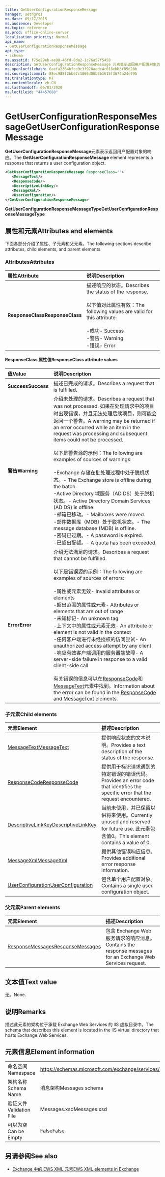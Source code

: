 ```yaml
---
title: GetUserConfigurationResponseMessage
manager: sethgros
ms.date: 09/17/2015
ms.audience: Developer
ms.topic: reference
ms.prod: office-online-server
localization_priority: Normal
api_name:
- GetUserConfigurationResponseMessage
api_type:
- schema
ms.assetid: f75e29eb-ae98-46fd-8da2-1c76a57f5458
description: GetUserConfigurationResponseMessage 元素表示返回用户配置对象的响应。
ms.openlocfilehash: 6aefa2364bfce9c3f928aedc4c018ebb3f85d28b
ms.sourcegitcommit: 88ec988f2bb67c1866d06b361615f3674a24e795
ms.translationtype: MT
ms.contentlocale: zh-CN
ms.lasthandoff: 06/03/2020
ms.locfileid: "44457688"
---
```

# <a name="getuserconfigurationresponsemessage"></a><span data-ttu-id="007f3-103">GetUserConfigurationResponseMessage</span><span class="sxs-lookup"><span data-stu-id="007f3-103">GetUserConfigurationResponseMessage</span></span>

<span data-ttu-id="007f3-104">**GetUserConfigurationResponseMessage**元素表示返回用户配置对象的响应。</span><span class="sxs-lookup"><span data-stu-id="007f3-104">The **GetUserConfigurationResponseMessage** element represents a response that returns a user configuration object.</span></span> 
  
```xml
<GetUserConfigurationResponseMessage ResponseClass="">
   <MessageText/>
   <ResponseCode/>
   <DescriptiveLinkKey/>
   <MessageXml/>
   <UserConfiguration/>
</GetUserConfigurationResponseMessage>
```

 <span data-ttu-id="007f3-105">**GetUserConfigurationResponseMessageType**</span><span class="sxs-lookup"><span data-stu-id="007f3-105">**GetUserConfigurationResponseMessageType**</span></span>
## <a name="attributes-and-elements"></a><span data-ttu-id="007f3-106">属性和元素</span><span class="sxs-lookup"><span data-stu-id="007f3-106">Attributes and elements</span></span>

<span data-ttu-id="007f3-107">下面各部分介绍了属性、子元素和父元素。</span><span class="sxs-lookup"><span data-stu-id="007f3-107">The following sections describe attributes, child elements, and parent elements.</span></span>
  
### <a name="attributes"></a><span data-ttu-id="007f3-108">Attributes</span><span class="sxs-lookup"><span data-stu-id="007f3-108">Attributes</span></span>

|<span data-ttu-id="007f3-109">**属性**</span><span class="sxs-lookup"><span data-stu-id="007f3-109">**Attribute**</span></span>|<span data-ttu-id="007f3-110">**说明**</span><span class="sxs-lookup"><span data-stu-id="007f3-110">**Description**</span></span>|
|:-----|:-----|
|<span data-ttu-id="007f3-111">**ResponseClass**</span><span class="sxs-lookup"><span data-stu-id="007f3-111">**ResponseClass**</span></span> <br/> | <span data-ttu-id="007f3-112">描述响应的状态。</span><span class="sxs-lookup"><span data-stu-id="007f3-112">Describes the status of the response.</span></span> <br/><br/><span data-ttu-id="007f3-113">以下值对此属性有效：</span><span class="sxs-lookup"><span data-stu-id="007f3-113">The following values are valid for this attribute:</span></span>  <br/><br/><span data-ttu-id="007f3-114">-成功</span><span class="sxs-lookup"><span data-stu-id="007f3-114">-  Success</span></span>  <br/><span data-ttu-id="007f3-115">-警告</span><span class="sxs-lookup"><span data-stu-id="007f3-115">-  Warning</span></span>  <br/><span data-ttu-id="007f3-116">-错误</span><span class="sxs-lookup"><span data-stu-id="007f3-116">-  Error</span></span>  <br/> |
   
#### <a name="responseclass-attribute-values"></a><span data-ttu-id="007f3-117">ResponseClass 属性值</span><span class="sxs-lookup"><span data-stu-id="007f3-117">ResponseClass attribute values</span></span>

|<span data-ttu-id="007f3-118">**值**</span><span class="sxs-lookup"><span data-stu-id="007f3-118">**Value**</span></span>|<span data-ttu-id="007f3-119">**说明**</span><span class="sxs-lookup"><span data-stu-id="007f3-119">**Description**</span></span>|
|:-----|:-----|
|<span data-ttu-id="007f3-120">**Success**</span><span class="sxs-lookup"><span data-stu-id="007f3-120">**Success**</span></span> <br/> |<span data-ttu-id="007f3-121">描述已完成的请求。</span><span class="sxs-lookup"><span data-stu-id="007f3-121">Describes a request that is fulfilled.</span></span>  <br/> |
|<span data-ttu-id="007f3-122">**警告**</span><span class="sxs-lookup"><span data-stu-id="007f3-122">**Warning**</span></span> <br/> | <span data-ttu-id="007f3-123">介绍未处理的请求。</span><span class="sxs-lookup"><span data-stu-id="007f3-123">Describes a request that was not processed.</span></span> <span data-ttu-id="007f3-124">如果在处理请求中的项目时出现错误，并且无法处理后续项目，则可能会返回一个警告。</span><span class="sxs-lookup"><span data-stu-id="007f3-124">A warning may be returned if an error occurred while an item in the request was processing and subsequent items could not be processed.</span></span> <br/><br/><span data-ttu-id="007f3-125">以下是警告源的示例：</span><span class="sxs-lookup"><span data-stu-id="007f3-125">The following are examples of sources of warnings:</span></span>  <br/><br/><span data-ttu-id="007f3-126">-Exchange 存储在批处理过程中处于脱机状态。</span><span class="sxs-lookup"><span data-stu-id="007f3-126">-  The Exchange store is offline during the batch.</span></span>  <br/><span data-ttu-id="007f3-127">-Active Directory 域服务（AD DS）处于脱机状态。</span><span class="sxs-lookup"><span data-stu-id="007f3-127">-  Active Directory Domain Services (AD DS) is offline.</span></span>  <br/><span data-ttu-id="007f3-128">-邮箱已移动。</span><span class="sxs-lookup"><span data-stu-id="007f3-128">-  Mailboxes were moved.</span></span>  <br/><span data-ttu-id="007f3-129">-邮件数据库（MDB）处于脱机状态。</span><span class="sxs-lookup"><span data-stu-id="007f3-129">-  The message database (MDB) is offline.</span></span>  <br/><span data-ttu-id="007f3-130">-密码已过期。</span><span class="sxs-lookup"><span data-stu-id="007f3-130">-  A password is expired.</span></span>  <br/><span data-ttu-id="007f3-131">-已超出配额。</span><span class="sxs-lookup"><span data-stu-id="007f3-131">-  A quota has been exceeded.</span></span>  <br/> |
|<span data-ttu-id="007f3-132">**Error**</span><span class="sxs-lookup"><span data-stu-id="007f3-132">**Error**</span></span> <br/> | <span data-ttu-id="007f3-133">介绍无法满足的请求。</span><span class="sxs-lookup"><span data-stu-id="007f3-133">Describes a request that cannot be fulfilled.</span></span><br/><br/> <span data-ttu-id="007f3-134">以下是错误源的示例：</span><span class="sxs-lookup"><span data-stu-id="007f3-134">The following are examples of sources of errors:</span></span>  <br/><br/><span data-ttu-id="007f3-135">-属性或元素无效</span><span class="sxs-lookup"><span data-stu-id="007f3-135">-  Invalid attributes or elements</span></span>  <br/><span data-ttu-id="007f3-136">-超出范围的属性或元素</span><span class="sxs-lookup"><span data-stu-id="007f3-136">-  Attributes or elements that are out of range</span></span>  <br/><span data-ttu-id="007f3-137">-未知标记</span><span class="sxs-lookup"><span data-stu-id="007f3-137">-  An unknown tag</span></span>  <br/><span data-ttu-id="007f3-138">-上下文中的属性或元素无效</span><span class="sxs-lookup"><span data-stu-id="007f3-138">-  An attribute or element is not valid in the context</span></span>  <br/><span data-ttu-id="007f3-139">-任何客户端进行未经授权的访问尝试</span><span class="sxs-lookup"><span data-stu-id="007f3-139">-  An unauthorized access attempt by any client</span></span>  <br/><span data-ttu-id="007f3-140">-响应有效客户端调用的服务器端故障</span><span class="sxs-lookup"><span data-stu-id="007f3-140">-  A server-side failure in response to a valid client-side call</span></span>  <br/><br/>  <span data-ttu-id="007f3-141">有关错误的信息可以在[ResponseCode](responsecode.md)和[MessageText](messagetext.md)元素中找到。</span><span class="sxs-lookup"><span data-stu-id="007f3-141">Information about the error can be found in the [ResponseCode](responsecode.md) and [MessageText](messagetext.md) elements.</span></span>  <br/> |
   
### <a name="child-elements"></a><span data-ttu-id="007f3-142">子元素</span><span class="sxs-lookup"><span data-stu-id="007f3-142">Child elements</span></span>

|<span data-ttu-id="007f3-143">**元素**</span><span class="sxs-lookup"><span data-stu-id="007f3-143">**Element**</span></span>|<span data-ttu-id="007f3-144">**描述**</span><span class="sxs-lookup"><span data-stu-id="007f3-144">**Description**</span></span>|
|:-----|:-----|
|[<span data-ttu-id="007f3-145">MessageText</span><span class="sxs-lookup"><span data-stu-id="007f3-145">MessageText</span></span>](messagetext.md) <br/> |<span data-ttu-id="007f3-146">提供响应状态的文本说明。</span><span class="sxs-lookup"><span data-stu-id="007f3-146">Provides a text description of the status of the response.</span></span>  <br/> |
|[<span data-ttu-id="007f3-147">ResponseCode</span><span class="sxs-lookup"><span data-stu-id="007f3-147">ResponseCode</span></span>](responsecode.md) <br/> |<span data-ttu-id="007f3-148">提供用于标识请求遇到的特定错误的错误代码。</span><span class="sxs-lookup"><span data-stu-id="007f3-148">Provides an error code that identifies the specific error that the request encountered.</span></span>  <br/> |
|[<span data-ttu-id="007f3-149">DescriptiveLinkKey</span><span class="sxs-lookup"><span data-stu-id="007f3-149">DescriptiveLinkKey</span></span>](descriptivelinkkey.md) <br/> |<span data-ttu-id="007f3-150">当前未使用，并已保留以供将来使用。</span><span class="sxs-lookup"><span data-stu-id="007f3-150">Currently unused and reserved for future use.</span></span> <span data-ttu-id="007f3-151">此元素包含值0。</span><span class="sxs-lookup"><span data-stu-id="007f3-151">This element contains a value of 0.</span></span>  <br/> |
|[<span data-ttu-id="007f3-152">MessageXml</span><span class="sxs-lookup"><span data-stu-id="007f3-152">MessageXml</span></span>](messagexml.md) <br/> |<span data-ttu-id="007f3-153">提供其他错误响应信息。</span><span class="sxs-lookup"><span data-stu-id="007f3-153">Provides additional error response information.</span></span>  <br/> |
|[<span data-ttu-id="007f3-154">UserConfiguration</span><span class="sxs-lookup"><span data-stu-id="007f3-154">UserConfiguration</span></span>](userconfiguration.md) <br/> |<span data-ttu-id="007f3-155">包含单个用户配置对象。</span><span class="sxs-lookup"><span data-stu-id="007f3-155">Contains a single user configuration object.</span></span>  <br/> |
   
### <a name="parent-elements"></a><span data-ttu-id="007f3-156">父元素</span><span class="sxs-lookup"><span data-stu-id="007f3-156">Parent elements</span></span>

|<span data-ttu-id="007f3-157">**元素**</span><span class="sxs-lookup"><span data-stu-id="007f3-157">**Element**</span></span>|<span data-ttu-id="007f3-158">**描述**</span><span class="sxs-lookup"><span data-stu-id="007f3-158">**Description**</span></span>|
|:-----|:-----|
|[<span data-ttu-id="007f3-159">ResponseMessages</span><span class="sxs-lookup"><span data-stu-id="007f3-159">ResponseMessages</span></span>](responsemessages.md) <br/> |<span data-ttu-id="007f3-160">包含 Exchange Web 服务请求的响应消息。</span><span class="sxs-lookup"><span data-stu-id="007f3-160">Contains the response messages for an Exchange Web Services request.</span></span>  <br/> |
   
## <a name="text-value"></a><span data-ttu-id="007f3-161">文本值</span><span class="sxs-lookup"><span data-stu-id="007f3-161">Text value</span></span>

<span data-ttu-id="007f3-162">无。</span><span class="sxs-lookup"><span data-stu-id="007f3-162">None.</span></span>
  
## <a name="remarks"></a><span data-ttu-id="007f3-163">说明</span><span class="sxs-lookup"><span data-stu-id="007f3-163">Remarks</span></span>

<span data-ttu-id="007f3-164">描述此元素的架构位于承载 Exchange Web Services 的 IIS 虚拟目录中。</span><span class="sxs-lookup"><span data-stu-id="007f3-164">The schema that describes this element is located in the IIS virtual directory that hosts Exchange Web Services.</span></span>
  
## <a name="element-information"></a><span data-ttu-id="007f3-165">元素信息</span><span class="sxs-lookup"><span data-stu-id="007f3-165">Element information</span></span>

|||
|:-----|:-----|
|<span data-ttu-id="007f3-166">命名空间</span><span class="sxs-lookup"><span data-stu-id="007f3-166">Namespace</span></span>  <br/> |https://schemas.microsoft.com/exchange/services/2006/messages  <br/> |
|<span data-ttu-id="007f3-167">架构名称</span><span class="sxs-lookup"><span data-stu-id="007f3-167">Schema Name</span></span>  <br/> |<span data-ttu-id="007f3-168">消息架构</span><span class="sxs-lookup"><span data-stu-id="007f3-168">Messages schema</span></span>  <br/> |
|<span data-ttu-id="007f3-169">验证文件</span><span class="sxs-lookup"><span data-stu-id="007f3-169">Validation File</span></span>  <br/> |<span data-ttu-id="007f3-170">Messages.xsd</span><span class="sxs-lookup"><span data-stu-id="007f3-170">Messages.xsd</span></span>  <br/> |
|<span data-ttu-id="007f3-171">可以为空</span><span class="sxs-lookup"><span data-stu-id="007f3-171">Can be Empty</span></span>  <br/> |<span data-ttu-id="007f3-172">False</span><span class="sxs-lookup"><span data-stu-id="007f3-172">False</span></span>  <br/> |
   
## <a name="see-also"></a><span data-ttu-id="007f3-173">另请参阅</span><span class="sxs-lookup"><span data-stu-id="007f3-173">See also</span></span>

- [<span data-ttu-id="007f3-174">Exchange 中的 EWS XML 元素</span><span class="sxs-lookup"><span data-stu-id="007f3-174">EWS XML elements in Exchange</span></span>](ews-xml-elements-in-exchange.md)

